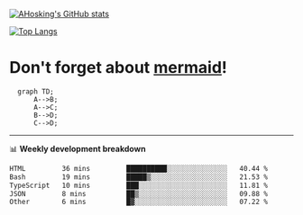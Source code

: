 [![AHosking's GitHub stats](https://github-readme-stats.vercel.app/api?username=ahosking&count_private=true&show_icons=true&theme=onedark&hide_rank=true&include_all_commits=true)](https://github.com/ahosking)

[![Top Langs](https://github-readme-stats.vercel.app/api/top-langs/?username=ahosking&layout=compact&theme=onedark)](https://github.com/ahosking)


# Don't forget about [mermaid](https://github.blog/2022-02-14-include-diagrams-markdown-files-mermaid/)!

```mermaid
  graph TD;
      A-->B;
      A-->C;
      B-->D;
      C-->D;
```
-------

📊 **Weekly development breakdown**

<!--START_SECTION:waka-->

```txt
HTML         36 mins         ██████████░░░░░░░░░░░░░░░   40.44 %
Bash         19 mins         █████▒░░░░░░░░░░░░░░░░░░░   21.53 %
TypeScript   10 mins         ███░░░░░░░░░░░░░░░░░░░░░░   11.81 %
JSON         8 mins          ██▒░░░░░░░░░░░░░░░░░░░░░░   09.88 %
Other        6 mins          █▓░░░░░░░░░░░░░░░░░░░░░░░   07.22 %
```

<!--END_SECTION:waka-->
